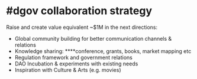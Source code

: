 # \#dgov collaboration strategy

Raise and create value equivalent ~$1M in the next directions:

* Global community building for better communication channels & relations
* Knowledge sharing: ****conference, grants, books, market mapping etc
* Regulation framework and government relations
* DAO Incubation & experiments with existing needs
* Inspiration with Culture & Arts \(e.g. movies\)


